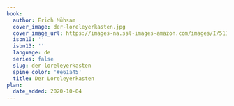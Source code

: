 ```yaml
---
book:
  author: Erich Mühsam
  cover_image: der-loreleyerkasten.jpg
  cover_image_url: https://images-na.ssl-images-amazon.com/images/I/51IAANVPFFL.jpg
  isbn10: ''
  isbn13: ''
  language: de
  series: false
  slug: der-loreleyerkasten
  spine_color: '#e61a45'
  title: Der Loreleyerkasten
plan:
  date_added: 2020-10-04
---
```

